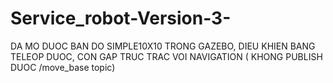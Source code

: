 # Service_robot-Version-3-

DA MO DUOC BAN DO SIMPLE10X10 TRONG GAZEBO, DIEU KHIEN BANG TELEOP DUOC, CON GAP TRUC TRAC VOI NAVIGATION ( KHONG PUBLISH DUOC /move_base topic)
